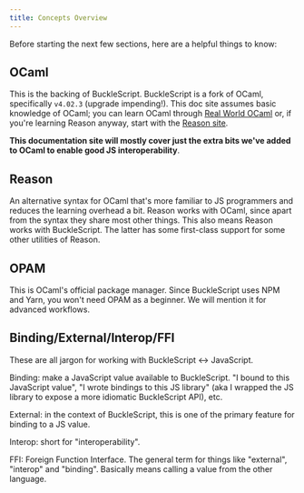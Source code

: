 ```yaml
---
title: Concepts Overview
---
```


Before starting the next few sections, here are a helpful things to know:

## OCaml

This is the backing of BuckleScript. BuckleScript is a fork of OCaml, specifically `v4.02.3` (upgrade impending!). This doc site assumes basic knowledge of OCaml; you can learn OCaml through [Real World OCaml](https://realworldocaml.org/) or, if you're learning Reason anyway, start with the [Reason site](https://reasonml.github.io/).

**This documentation site will mostly cover just the extra bits we've added to OCaml to enable good JS interoperability**.

## Reason

An alternative syntax for OCaml that's more familiar to JS programmers and reduces the learning overhead a bit. Reason works with OCaml, since apart from the syntax they share most other things. This also means Reason works with BuckleScript. The latter has some first-class support for some other utilities of Reason.

## OPAM

This is OCaml's official package manager. Since BuckleScript uses NPM and Yarn, you won't need OPAM as a beginner. We will mention it for advanced workflows.

## Binding/External/Interop/FFI

These are all jargon for working with BuckleScript <-> JavaScript.

Binding: make a JavaScript value available to BuckleScript. "I bound to this JavaScript value", "I wrote bindings to this JS library" (aka I wrapped the JS library to expose a more idiomatic BuckleScript API), etc.

External: in the context of BuckleScript, this is one of the primary feature for binding to a JS value.

Interop: short for "interoperability".

FFI: Foreign Function Interface. The general term for things like "external", "interop" and "binding". Basically means calling a value from the other language.
